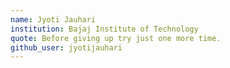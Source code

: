 ```yaml
---
name: Jyoti Jauhari
institution: Bajaj Institute of Technology  
quote: Before giving up try just one more time. 
github_user: jyotijauhari
---
```

